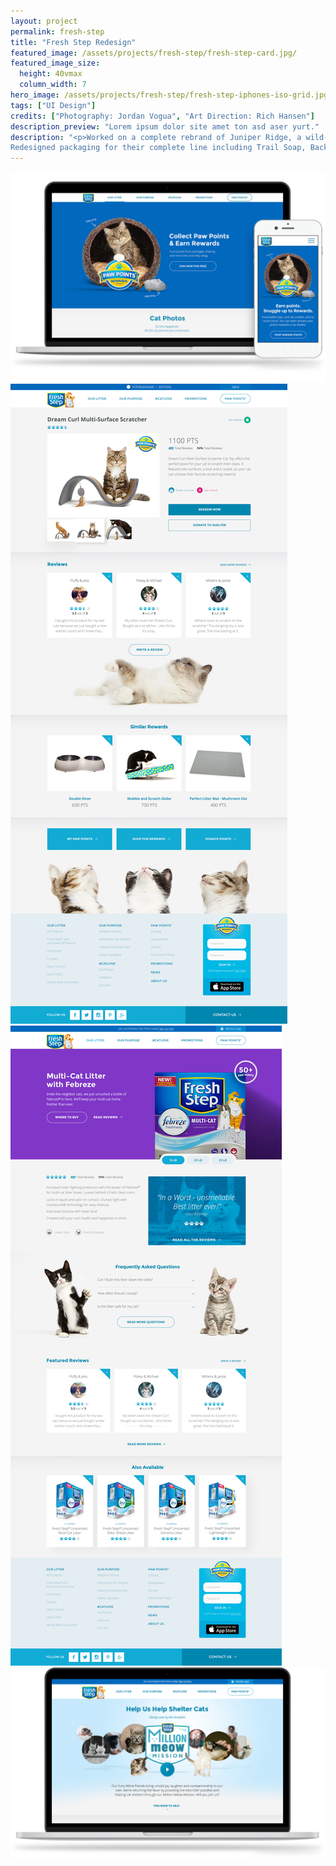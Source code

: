 ```yaml
---
layout: project
permalink: fresh-step
title: "Fresh Step Redesign"
featured_image: /assets/projects/fresh-step/fresh-step-card.jpg/
featured_image_size:
  height: 40vmax
  column_width: 7
hero_image: /assets/projects/fresh-step/fresh-step-iphones-iso-grid.jpg
tags: ["UI Design"]
credits: ["Photography: Jordan Vogua", "Art Direction: Rich Hansen"]
description_preview: "Lorem ipsum dolor site amet ton asd aser yurt."
description: "<p>Worked on a complete rebrand of Juniper Ridge, a wild-harvested fragrance company, to visually unify their brand.
Redesigned packaging for their complete line including Trail Soap, Backpacker's Cologne, Cabin Spray, Campfire Incense and Smudge's.</p>"
---
```


<div class="grid grid--justify-center ">
  <div class="grid__col-12">
    <img src="/assets/projects/fresh-step/fresh-step-rewards-laptop-iphone.jpg" />
  </div>

  <div class="grid__col-10">
    <img class="shadow" src="/assets/projects/fresh-step/fresh-step-reward-detail.jpg" />
  </div>

  <div class="grid__col-10">
    <img class="shadow" src="/assets/projects/fresh-step/fresh-step-product-detail.jpg" />
  </div>

  <div class="grid__col-12">
    <img src="/assets/projects/fresh-step/fresh-step-mmm.jpg" />
  </div>
</div>